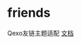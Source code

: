 # friends
Qexo友链主题适配
[文档]([https://github.com/Fgaoxing/friends/wiki/](https://github.com/Fgaoxing/friends/wiki/%E5%8F%8B%E9%93%BE%E4%B8%BB%E9%A2%98%E9%80%82%E9%85%8D))
